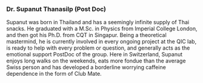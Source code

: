 ### Dr. Supanut Thanasilp (Post Doc)

Supanut was born in Thailand and has a seemingly infinite supply of Thai snacks. He graduated with a M.Sc. in Physics from Imperial College London, and then got his Ph.D. from CQT in Singapur. Being a theoretical mastermind, he is currently involved in every ongoing project at the QIC lab, is ready to help with every problem or question, and generally acts as the emotional support PostDoc of the group. Here in Switzerland, Supanut enjoys long walks on the weekends, eats more fondue than the average Swiss person and has developed a borderline worrying caffeine dependence in the form of Club Mate.